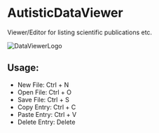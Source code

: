 # AutisticDataViewer
Viewer/Editor for listing scientific publications etc.

![DataViewerLogo](https://i.imgur.com/MU3tyXB.png)


## Usage:
- New File:    Ctrl + N
- Open File:   Ctrl + O
- Save File:   Ctrl + S
- Copy Entry:  Ctrl + C
- Paste Entry: Ctrl + V
- Delete Entry:   Delete
